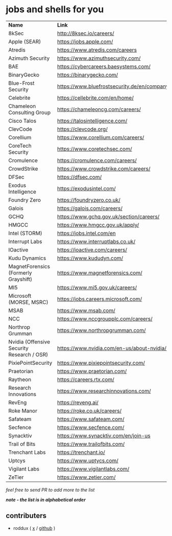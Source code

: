 # jobs and shells for you
<table>
  <tr>
   <td><strong>Name</strong>
   </td>
   <td><strong>Link</strong>
   </td>
  </tr>
  <tr>
   <td>8kSec
   </td>
   <td><a href="http://8ksec.io/careers/">http://8ksec.io/careers/</a>
   </td>
  </tr>
  <tr>
   <td>Apple (SEAR)
   </td>
   <td><a href="https://jobs.apple.com/">https://jobs.apple.com/</a>
   </td>
  </tr>
  <tr>
   <td>Atredis
   </td>
   <td><a href="https://www.atredis.com/careers">https://www.atredis.com/careers</a>
   </td>
  </tr>
  <tr>
   <td>Azimuth Security
   </td>
   <td><a href="https://www.azimuthsecurity.com/">https://www.azimuthsecurity.com/</a>
   </td>
  </tr>
  <tr>
   <td>BAE
   </td>
   <td><a href="https://cybercareers.baesystems.com/">https://cybercareers.baesystems.com/</a>
   </td>
  </tr>
  <tr>
   <td>BinaryGecko
   </td>
   <td><a href="https://binarygecko.com/">https://binarygecko.com/</a>
   </td>
  </tr>
  <tr>
   <td>Blue-Frost Security
   </td>
   <td><a href="https://www.bluefrostsecurity.de/en/company/careers/">https://www.bluefrostsecurity.de/en/company/careers/</a>
   </td>
  </tr>
  <tr>
   <td>Celebrite
   </td>
   <td><a href="https://cellebrite.com/en/home/">https://cellebrite.com/en/home/</a>
   </td>
  </tr>
  <tr>
   <td>Chameleon Consulting Group
   </td>
   <td><a href="https://chameleoncg.com/careers/">https://chameleoncg.com/careers/</a>
   </td>
  </tr>
  <tr>
   <td>Cisco Talos
   </td>
   <td><a href="https://talosintelligence.com/">https://talosintelligence.com/</a>
   </td>
  </tr>
  <tr>
   <td>ClevCode
   </td>
   <td><a href="https://clevcode.org/">https://clevcode.org/</a>
   </td>
  </tr>
  <tr>
   <td>Corellium
   </td>
   <td><a href="https://www.corellium.com/careers/">https://www.corellium.com/careers/</a>
   </td>
  </tr>
  <tr>
   <td>CoreTech Security
   </td>
   <td><a href="https://www.coretechsec.com/">https://www.coretechsec.com/</a>
   </td>
  </tr>
  <tr>
   <td>Cromulence	
   </td>
   <td><a href="https://cromulence.com/careers/">https://cromulence.com/careers/</a>
   </td>
  </tr>
  <tr>
   <td>CrowdStrike
   </td>
   <td><a href="https://www.crowdstrike.com/careers/">https://www.crowdstrike.com/careers/</a>
   </td>
  </tr>
  <tr>
   <td>DFSec 
   </td>
   <td><a href="https://dfsec.com/">https://dfsec.com/</a>
   </td>
  </tr>
  <tr>
   <td>Exodus Intelligence
   </td>
   <td><a href="https://exodusintel.com/">https://exodusintel.com/</a>
   </td>
  </tr>
  <tr>
   <td>Foundry Zero
   </td>
   <td><a href="https://foundryzero.co.uk/">https://foundryzero.co.uk/</a>
   </td>
  </tr>
  <tr>
   <td>Galois
   </td>
   <td><a href="https://galois.com/careers/">https://galois.com/careers/</a>
   </td>
  </tr>
  <tr>
   <td>GCHQ
   </td>
   <td><a href="https://www.gchq.gov.uk/section/careers/">https://www.gchq.gov.uk/section/careers/</a>
   </td>
  </tr>
  <tr>
   <td>HMGCC
   </td>
   <td><a href="https://www.hmgcc.gov.uk/apply/">https://www.hmgcc.gov.uk/apply/</a>
   </td>
  </tr>
  <tr>
   <td>Intel (STORM)
   </td>
   <td><a href="https://jobs.intel.com/en">https://jobs.intel.com/en</a>
   </td>
  </tr>
  <tr>
   <td>Interrupt Labs
   </td>
   <td><a href="https://www.interruptlabs.co.uk/">https://www.interruptlabs.co.uk/</a>
   </td>
  </tr>
  <tr>
   <td>IOactive
   </td>
   <td><a href="https://ioactive.com/careers/">https://ioactive.com/careers/</a>
   </td>
  </tr>
  <tr>
   <td>Kudu Dynamics
   </td>
   <td><a href="https://www.kududyn.com/">https://www.kududyn.com/</a>
   </td>
  </tr>
  <tr>
   <td>MagnetForensics (Formerly Grayshift)
   </td>
   <td><a href="https://www.magnetforensics.com/">https://www.magnetforensics.com/</a>
   </td>
  </tr>
  <tr>
   <td>MI5
   </td>
   <td><a href="https://www.mi5.gov.uk/careers/">https://www.mi5.gov.uk/careers/</a>
   </td>
  </tr>
  <tr>
   <td>Microsoft (MORSE, MSRC)
   </td>
   <td><a href="https://jobs.careers.microsoft.com/">https://jobs.careers.microsoft.com/</a>
   </td>
  </tr>
  <tr>
   <td>MSAB
   </td>
   <td><a href="https://www.msab.com/">https://www.msab.com/</a>
   </td>
  </tr>
  <tr>
   <td>NCC
   </td>
   <td><a href="https://www.nccgroupplc.com/careers/">https://www.nccgroupplc.com/careers/</a>
   </td>
  </tr>
  <tr>
   <td>Northrop Grumman
   </td>
   <td><a href="https://www.northropgrumman.com/">https://www.northropgrumman.com/</a>
   </td>
  </tr>
  <tr>
   <td>Nvidia (Offensive Security Research / OSR)
   </td>
   <td><a href="https://www.nvidia.com/en-us/about-nvidia/careers/">https://www.nvidia.com/en-us/about-nvidia/careers/</a>
   </td>
  </tr>
  <tr>
   <td>PixiePointSecurity
   </td>
   <td><a href="https://www.pixiepointsecurity.com/">https://www.pixiepointsecurity.com/</a>
   </td>
  </tr>
  <tr>
   <td>Praetorian
   </td>
   <td><a href="https://www.praetorian.com/">https://www.praetorian.com/</a>
   </td>
  </tr>
  <tr>
   <td>Raytheon
   </td>
   <td><a href="https://careers.rtx.com/">https://careers.rtx.com/</a>
   </td>
  </tr>
  <tr>
   <td>Research Innovations
   </td>
   <td><a href="https://www.researchinnovations.com/">https://www.researchinnovations.com/</a>
   </td>
  </tr>
  <tr>
   <td>RevEng
   </td>
   <td><a href="https://reveng.ai/">https://reveng.ai/</a>
   </td>
  </tr>
  <tr>
   <td>Roke Manor
   </td>
   <td><a href="https://roke.co.uk/careers/">https://roke.co.uk/careers/</a>
   </td>
  </tr>
  <tr>
   <td>Safateam
   </td>
   <td><a href="https://www.safateam.com/">https://www.safateam.com/</a>
   </td>
  </tr>
  <tr>
   <td>Secfence
   </td>
   <td><a href="https://www.secfence.com/">https://www.secfence.com/</a>
   </td>
  </tr>
  <tr>
   <td>Synacktiv
   </td>
   <td><a href="https://www.synacktiv.com/en/join-us">https://www.synacktiv.com/en/join-us</a>
   </td>
  </tr>
  <tr>
   <td>Trail of Bits
   </td>
   <td><a href="https://www.trailofbits.com/">https://www.trailofbits.com/</a>
   </td>
  </tr>
  <tr>
   <td>Trenchant Labs
   </td>
   <td><a href="https://trenchant.io/">https://trenchant.io/</a>
   </td>
  </tr>
  <tr>
   <td>Uptcys
   </td>
   <td><a href="https://www.uptycs.com/">https://www.uptycs.com/</a>
   </td>
  </tr>
  <tr>
   <td>Vigilant Labs
   </td>
   <td><a href="https://www.vigilantlabs.com/">https://www.vigilantlabs.com/</a>
   </td>
  </tr>
  <tr>
   <td>ZeTier
   </td>
   <td><a href="https://www.zetier.com/">https://www.zetier.com/</a>
   </td>
  </tr>
</table>


_feel free to send PR to add more to the list_

**_note - the list is in alphabetical order_**

## contributers 
- roddux ( [x](https://twitter.com/roddux) / [github](https://github.com/roddux) )




